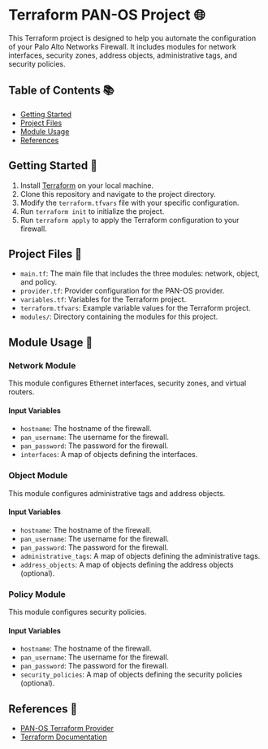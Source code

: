# Terraform PAN-OS Project 🌐

This Terraform project is designed to help you automate the configuration of your Palo Alto Networks Firewall. It includes modules for network interfaces, security zones, address objects, administrative tags, and security policies.

## Table of Contents 📚

- [Getting Started](#getting-started)
- [Project Files](#project-files)
- [Module Usage](#module-usage)
- [References](#references)

## Getting Started 🚀

1. Install [Terraform](https://learn.hashicorp.com/tutorials/terraform/install-cli) on your local machine.
2. Clone this repository and navigate to the project directory.
3. Modify the `terraform.tfvars` file with your specific configuration.
4. Run `terraform init` to initialize the project.
5. Run `terraform apply` to apply the Terraform configuration to your firewall.

## Project Files 📁

- `main.tf`: The main file that includes the three modules: network, object, and policy.
- `provider.tf`: Provider configuration for the PAN-OS provider.
- `variables.tf`: Variables for the Terraform project.
- `terraform.tfvars`: Example variable values for the Terraform project.
- `modules/`: Directory containing the modules for this project.

## Module Usage 🧩

### Network Module

This module configures Ethernet interfaces, security zones, and virtual routers.

#### Input Variables

- `hostname`: The hostname of the firewall.
- `pan_username`: The username for the firewall.
- `pan_password`: The password for the firewall.
- `interfaces`: A map of objects defining the interfaces.

### Object Module

This module configures administrative tags and address objects.

#### Input Variables

- `hostname`: The hostname of the firewall.
- `pan_username`: The username for the firewall.
- `pan_password`: The password for the firewall.
- `administrative_tags`: A map of objects defining the administrative tags.
- `address_objects`: A map of objects defining the address objects (optional).

### Policy Module

This module configures security policies.

#### Input Variables

- `hostname`: The hostname of the firewall.
- `pan_username`: The username for the firewall.
- `pan_password`: The password for the firewall.
- `security_policies`: A map of objects defining the security policies (optional).

## References 🔗

- [PAN-OS Terraform Provider](https://registry.terraform.io/providers/PaloAltoNetworks/panos/latest/docs)
- [Terraform Documentation](https://www.terraform.io/docs/index.html)
